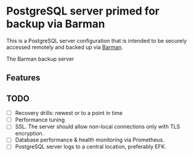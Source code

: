 # PostgreSQL server primed for backup via Barman

This is a PostgreSQL server configuration that is intended to be securely accessed remotely and backed up via [Barman](http://www.pgbarman.org).

The Barman backup server

## Features

## TODO

* [ ] Recovery drills: newest or to a point in time
* [ ] Performance tuning
* [ ] SSL. The server should allow non-local connections only with TLS encryption.
* [ ] Database performance & health monitoring via Prometheus.
* [ ] PostgreSQL server logs to a central location, preferably EFK.
